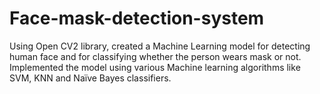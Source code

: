 # Face-mask-detection-system
Using Open CV2 library, created a Machine Learning model for detecting human face and for classifying whether the person wears mask or not. Implemented the model using various Machine learning algorithms like SVM, KNN and Naïve Bayes classifiers.
